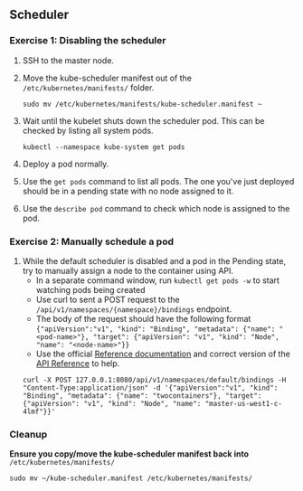 ## Scheduler

### Exercise 1:  Disabling the scheduler

1. SSH to the master node.

1. Move the kube-scheduler manifest out of the `/etc/kubernetes/manifests/` folder.
    ```
    sudo mv /etc/kubernetes/manifests/kube-scheduler.manifest ~
    ```
1. Wait until the kubelet shuts down the scheduler pod. This can be checked by listing all system pods.
    ```
    kubectl --namespace kube-system get pods
    ```

1. Deploy a pod normally.

1. Use the `get pods` command to list all pods. The one you've just deployed should be in a pending state with no node assigned to it.

1. Use the `describe pod` command to check which node is assigned to the pod.

### Exercise 2: Manually schedule a pod

1. While the default scheduler is disabled and a pod in the Pending state, try to manually assign a node to the container using API.
    * In a separate command window, run `kubectl get pods -w` to start watching pods being created
    * Use curl to sent a POST request to the `/api/v1/namespaces/{namespace}/bindings` endpoint.
    * The body of the request should have the following format `{"apiVersion":"v1", "kind": "Binding", "metadata": {"name": "<pod-name>"}, "target": {"apiVersion": "v1", "kind": "Node", "name": "<node-name>"}}`
    * Use the official [Reference documentation](https://kubernetes.io/docs/reference/) and correct version of the [API Reference](https://v1-9.docs.kubernetes.io/docs/reference/generated/kubernetes-api/v1.9/#binding-v1-core) to help.  
    ```
    curl -X POST 127.0.0.1:8080/api/v1/namespaces/default/bindings -H "Content-Type:application/json" -d '{"apiVersion":"v1", "kind": "Binding", "metadata": {"name": "twocontainers"}, "target": {"apiVersion": "v1", "kind": "Node", "name": "master-us-west1-c-4lmf"}}'
    ```

### Cleanup

**Ensure you copy/move the kube-scheduler manifest back into** `/etc/kubernetes/manifests/`

```
sudo mv ~/kube-scheduler.manifest /etc/kubernetes/manifests/
```
